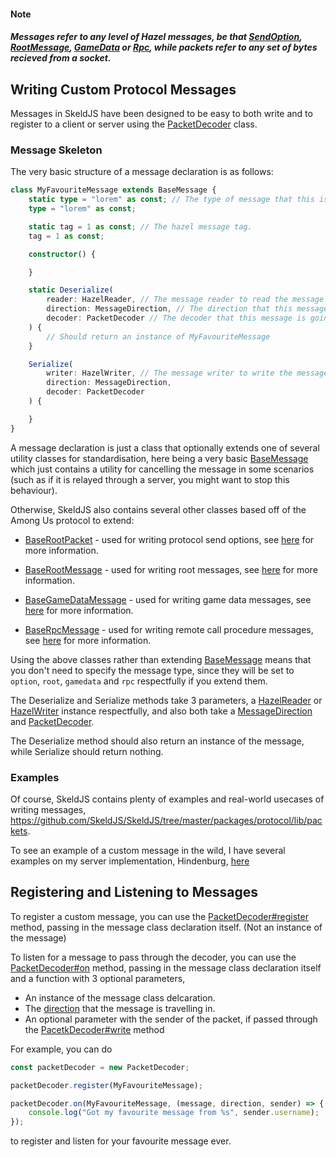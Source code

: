 #### Note
##### Messages refer to any level of Hazel messages, be that [SendOption](https://github.com/codyphobe/among-us-protocol/blob/master/01_packet_structure/05_packet_types.md), [RootMessage](https://github.com/codyphobe/among-us-protocol/blob/master/02_root_message_types/README.md), [GameData](https://github.com/codyphobe/among-us-protocol/blob/master/03_gamedata_and_gamedatato_message_types/README.md) or [Rpc](https://github.com/codyphobe/among-us-protocol/blob/master/04_rpc_message_types/README.md), while packets refer to any set of bytes recieved from a socket.

## Writing Custom Protocol Messages
Messages in SkeldJS have been designed to be easy to both write and to register
to a client or server using the [PacketDecoder](https://skeld.js.org/SkeldJS/classes/protocol.packetdecoder.html)
class.

### Message Skeleton
The very basic structure of a message declaration is as follows:

```ts
class MyFavouriteMessage extends BaseMessage {
    static type = "lorem" as const; // The type of message that this is.
    type = "lorem" as const;

    static tag = 1 as const; // The hazel message tag.
    tag = 1 as const;

    constructor() {

    }

    static Deserialize(
        reader: HazelReader, // The message reader to read the message from.
        direction: MessageDirection, // The direction that this message is travelling in.
        decoder: PacketDecoder // The decoder that this message is going through.
    ) {
        // Should return an instance of MyFavouriteMessage
    }

    Serialize(
        writer: HazelWriter, // The message writer to write the message to.
        direction: MessageDirection,
        decoder: PacketDecoder
    ) {

    }
}
```

A message declaration is just a class that optionally extends one of several
utility classes for standardisation, here being a very basic [BaseMessage](https://skeld.js.org/SkeldJS/classes/protocol.basemessage.html)
which just contains a utility for cancelling the message in some scenarios (such
as if it is relayed through a server, you might want to stop this behaviour).

Otherwise, SkeldJS also contains several other classes based off of the Among Us
protocol to extend:

* [BaseRootPacket](https://skeld.js.org/SkeldJS/classes/protocol.baserootpacket.html) -
used for writing protocol send options, see [here](https://github.com/codyphobe/among-us-protocol/blob/master/01_packet_structure/05_packet_types.md)
for more information.

* [BaseRootMessage](https://skeld.js.org/SkeldJS/classes/protocol.baserootmessage.html) -
used for writing root messages, see [here](https://github.com/codyphobe/among-us-protocol/blob/master/02_root_message_types/README.md)
for more information.

* [BaseGameDataMessage](https://skeld.js.org/SkeldJS/classes/protocol.basegamedatamessage.html) -
used for writing game data messages, see [here](https://github.com/codyphobe/among-us-protocol/blob/master/03_gamedata_and_gamedatato_message_types/README.md)
for more information.

* [BaseRpcMessage](https://skeld.js.org/SkeldJS/classes/protocol.baserpcmessage.html) -
used for writing remote call procedure messages, see [here](https://github.com/codyphobe/among-us-protocol/blob/master/04_rpc_message_types/README.md)
for more information.

Using the above classes rather than extending [BaseMessage](https://skeld.js.org/SkeldJS/classes/protocol.basemessage.html)
means that you don't need to specify the message type, since they will be set to `option`, `root`, `gamedata` and `rpc` respectfully if you extend them.

The Deserialize and Serialize methods take 3 parameters, a [HazelReader](https://skeld.js.org/SkeldJS/classes/util.hazelreader.html)
or [HazelWriter](https://skeld.js.org/SkeldJS/classes/util.hazelwriter.html)
instance respectfully, and also both take a [MessageDirection](https://skeld.js.org/SkeldJS/enums/protocol.messagedirection.html)
and [PacketDecoder](https://skeld.js.org/SkeldJS/classes/protocol.packetdecoder.html).

The Deserialize method should also return an instance of the message, while
Serialize should return nothing.

### Examples
Of course, SkeldJS contains plenty of examples and real-world usecases of writing
messages, https://github.com/SkeldJS/SkeldJS/tree/master/packages/protocol/lib/packets.

To see an example of a custom message in the wild, I have several examples on my
server implementation, Hindenburg, [here](https://github.com/edqx/Hindenburg/tree/master/src/packets)


## Registering and Listening to Messages
To register a custom message, you can use the [PacketDecoder#register](https://skeld.js.org/SkeldJS/classes/protocol.packetdecoder.html#register)
method, passing in the message class declaration itself. (Not an instance of the message)

To listen for a message to pass through the decoder, you can use the [PacketDecoder#on](https://skeld.js.org/SkeldJS/classes/protocol.packetdecoder.html#on)
method, passing in the message class declaration itself and a function with 3
optional parameters,
* An instance of the message class delcaration.
* The [direction](https://skeld.js.org/SkeldJS/enums/protocol.messagedirection.html)
that the message is travelling in.
* An optional parameter with the sender of the packet, if passed through the [PacetkDecoder#write](https://skeld.js.org/SkeldJS/classes/protocol.packetdecoder.html#write)
method

For example, you can do
```ts
const packetDecoder = new PacketDecoder;

packetDecoder.register(MyFavouriteMessage);

packetDecoder.on(MyFavouriteMessage, (message, direction, sender) => {
    console.log("Got my favourite message from %s", sender.username);
});
```
to register and listen for your favourite message ever.
